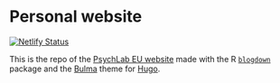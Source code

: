 # Personal website

[![Netlify Status](https://api.netlify.com/api/v1/badges/2c887592-e6a7-44da-9285-cda7761030c3/deploy-status)](https://app.netlify.com/sites/psychlablandingpage/deploys)

<!-- https://psychlablandingpage.netlify.app -->
This is the repo of the [PsychLab EU website](https://www.psychlab.eu) made with the R [`blogdown`](https://github.com/rstudio/blogdown) package and the [Bulma](https://github.com/jeblister/bulma) theme for [Hugo](https://gohugo.io).




